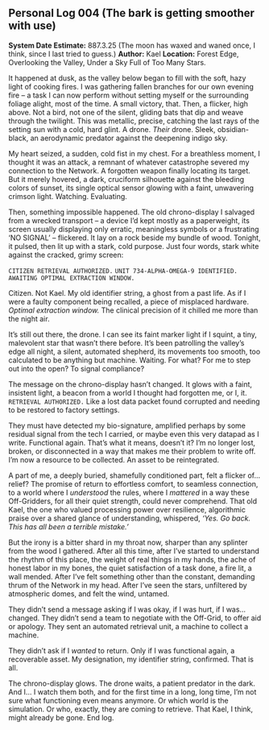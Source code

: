 ## Personal Log 004 (The bark is getting smoother with use)

**System Date Estimate:** 887.3.25 (The moon has waxed and waned once, I think, since I last tried to guess.)
**Author:** Kael
**Location:** Forest Edge, Overlooking the Valley, Under a Sky Full of Too Many Stars.

It happened at dusk, as the valley below began to fill with the soft, hazy light of cooking fires. I was gathering fallen branches for our own evening fire – a task I can now perform without setting myself or the surrounding foliage alight, most of the time. A small victory, that. Then, a flicker, high above. Not a bird, not one of the silent, gliding bats that dip and weave through the twilight. This was metallic, precise, catching the last rays of the setting sun with a cold, hard glint. A drone. *Their* drone. Sleek, obsidian-black, an aerodynamic predator against the deepening indigo sky.

My heart seized, a sudden, cold fist in my chest. For a breathless moment, I thought it was an attack, a remnant of whatever catastrophe severed my connection to the Network. A forgotten weapon finally locating its target. But it merely hovered, a dark, cruciform silhouette against the bleeding colors of sunset, its single optical sensor glowing with a faint, unwavering crimson light. Watching. Evaluating.

Then, something impossible happened. The old chrono-display I salvaged from a wrecked transport – a device I’d kept mostly as a paperweight, its screen usually displaying only erratic, meaningless symbols or a frustrating ‘NO SIGNAL’ – flickered. It lay on a rock beside my bundle of wood. Tonight, it pulsed, then lit up with a stark, cold purpose. Just four words, stark white against the cracked, grimy screen:

`CITIZEN RETRIEVAL AUTHORIZED.`
`UNIT 734-ALPHA-OMEGA-9 IDENTIFIED.`
`AWAITING OPTIMAL EXTRACTION WINDOW.`

Citizen. Not Kael. My old identifier string, a ghost from a past life. As if I were a faulty component being recalled, a piece of misplaced hardware. *Optimal extraction window.* The clinical precision of it chilled me more than the night air.

It’s still out there, the drone. I can see its faint marker light if I squint, a tiny, malevolent star that wasn’t there before. It’s been patrolling the valley’s edge all night, a silent, automated shepherd, its movements too smooth, too calculated to be anything but machine. Waiting. For what? For me to step out into the open? To signal compliance?

The message on the chrono-display hasn’t changed. It glows with a faint, insistent light, a beacon from a world I thought had forgotten me, or I, it. `RETRIEVAL AUTHORIZED.` Like a lost data packet found corrupted and needing to be restored to factory settings.

They must have detected my bio-signature, amplified perhaps by some residual signal from the tech I carried, or maybe even this very datapad as I write. Functional again. That’s what it means, doesn’t it? I’m no longer lost, broken, or disconnected in a way that makes me their problem to write off. I’m now a resource to be collected. An asset to be reintegrated.

A part of me, a deeply buried, shamefully conditioned part, felt a flicker of… relief? The promise of return to effortless comfort, to seamless connection, to a world where I *understood* the rules, where I *mattered* in a way these Off-Gridders, for all their quiet strength, could never comprehend. That old Kael, the one who valued processing power over resilience, algorithmic praise over a shared glance of understanding, whispered, *‘Yes. Go back. This has all been a terrible mistake.’*

But the irony is a bitter shard in my throat now, sharper than any splinter from the wood I gathered. After all this time, after I’ve started to understand the rhythm of this place, the weight of real things in my hands, the ache of honest labor in my bones, the quiet satisfaction of a task done, a fire lit, a wall mended. After I’ve felt something other than the constant, demanding thrum of the Network in my head. After I’ve seen the stars, unfiltered by atmospheric domes, and felt the wind, untamed.

They didn’t send a message asking if I was okay, if I was hurt, if I was… changed. They didn’t send a team to negotiate with the Off-Grid, to offer aid or apology. They sent an automated retrieval unit, a machine to collect a machine.

They didn’t ask if I *wanted* to return. Only if I was functional again, a recoverable asset. My designation, my identifier string, confirmed. That is all.

The chrono-display glows. The drone waits, a patient predator in the dark. And I… I watch them both, and for the first time in a long, long time, I’m not sure what functioning even means anymore. Or which world is the simulation. Or who, exactly, they are coming to retrieve. That Kael, I think, might already be gone. End log.
